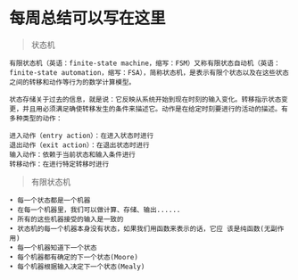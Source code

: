 # 每周总结可以写在这里

>状态机

    有限状态机（英语：finite-state machine，缩写：FSM）又称有限状态自动机（英语：finite-state automation，缩写：FSA），简称状态机，是表示有限个状态以及在这些状态之间的转移和动作等行为的数学计算模型。

    状态存储关于过去的信息，就是说：它反映从系统开始到现在时刻的输入变化。转移指示状态变更，并且用必须满足确使转移发生的条件来描述它。动作是在给定时刻要进行的活动的描述。有多种类型的动作：

    进入动作（entry action）：在进入状态时进行
    退出动作（exit action）：在退出状态时进行
    输入动作：依赖于当前状态和输入条件进行
    转移动作：在进行特定转移时进行

 >有限状态机

    • 每一个状态都是一个机器
    • 在每一个机器里，我们可以做计算、存储、输出......
    • 所有的这些机器接受的输入是一致的
    • 状态机的每一个机器本身没有状态，如果我们用函数来表示的话，它应 该是纯函数(无副作用)
    • 每一个机器知道下一个状态
    • 每个机器都有确定的下一个状态(Moore)
    • 每个机器根据输入决定下一个状态(Mealy)